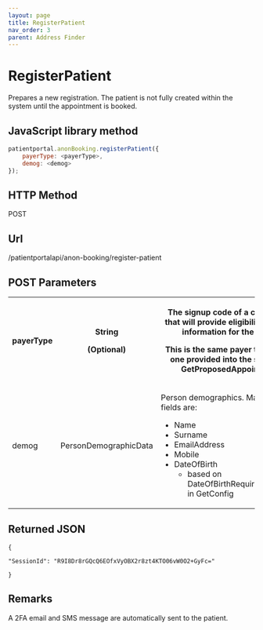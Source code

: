 ```yaml
---
layout: page
title: RegisterPatient
nav_order: 3
parent: Address Finder
---
```


# RegisterPatient

Prepares a new registration. The patient is not fully created within the system until the appointment is booked.

## JavaScript library method

```javascript
patientportal.anonBooking.registerPatient({
    payerType: <payerType>,
    demog: <demog>
});
```

## HTTP Method

POST

## ****Url****

/patientportalapi/anon-booking/register-patient

## POST Parameters

<table><tbody><tr><th><p>payerType</p></th><th><p>String</p><p>(Optional)</p></th><th><p>The signup code of a chargeband, that will provide eligibility and price information for the search.</p><p>This is the same payer type like the one provided into the slot search GetProposedAppointments</p></th></tr><tr><td><p>demog</p></td><td><p>PersonDemographicData</p></td><td colspan="2"><p>Person demographics. Mandatory fields are:</p><ul><li>Name</li><li>Surname</li><li>EmailAddress</li><li>Mobile</li><li>DateOfBirth<ul><li>based on DateOfBirthRequiredForPatients in GetConfig</li></ul></li></ul></td></tr></tbody></table>

## Returned JSON

```
{

"SessionId": "R9I8Dr8rGQcQ6EOfxVyOBX2r8zt4KTO06vW0O2+GyFc="

}
```

## Remarks

A 2FA email and SMS message are automatically sent to the patient.
